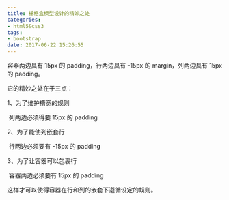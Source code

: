 ```yaml
---
title: 栅格盒模型设计的精妙之处
categories: 
- html5&css3
tags:
- bootstrap
date: 2017-06-22 15:26:55
---
```


容器两边具有 15px 的 padding，行两边具有 -15px 的 margin，列两边具有 15px 的 padding。

<!-- more -->

它的精妙之处在于三点：

1、为了维护槽宽的规则

​		列两边必须得要 15px 的 padding

2、为了能使列嵌套行

​		行两边必须要有 -15px 的 padding

3、为了让容器可以包裹行

​		容器两边必须要有 15px 的 padding



这样才可以使得容器在行和列的嵌套下遵循设定的规则。